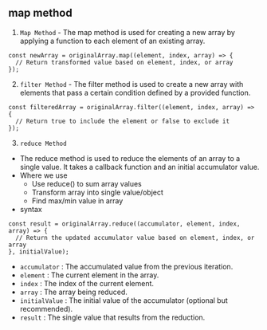 ## map method

1. `Map Method` - The map method is used for creating a new array by applying a function to each element of an existing array.

```
const newArray = originalArray.map((element, index, array) => {
  // Return transformed value based on element, index, or array
});

```

2. `filter Method` - The filter method is used to create a new array with elements that pass a certain condition defined by a provided function.

```
const filteredArray = originalArray.filter((element, index, array) => {
  // Return true to include the element or false to exclude it
});

```

3. `reduce Method`

- The reduce method is used to reduce the elements of an array to a single value. It takes a callback function and an initial accumulator value.
- Where we use
  - Use reduce() to sum array values
  - Transform array into single value/object
  - Find max/min value in array
- syntax

```
const result = originalArray.reduce((accumulator, element, index, array) => {
  // Return the updated accumulator value based on element, index, or array
}, initialValue);

```
- `accumulator` : The accumulated value from the previous iteration.
- `element` : The current element in the array.
- `index` : The index of the current element.
- `array` : The array being reduced.
- `initialValue` : The initial value of the accumulator (optional but recommended).
- `result` : The single value that results from the reduction.
